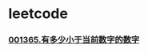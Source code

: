 # leetcode

### []()
### [001365.有多少小于当前数字的数字](https://github.com/vjudge/leetcode/tree/master/001201-001600/001365.有多少小于当前数字的数字)
### []()
### []()
### []()
